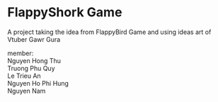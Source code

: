 # FlappyShork Game
A project taking the idea from FlappyBird Game and using ideas art of Vtuber Gawr Gura

member:
<br/>
Nguyen Hong Thu
<br/>
Truong Phu Quy
<br/>
Le Trieu An
<br/>
Nguyen Ho Phi Hung
<br/>
Nguyen Nam
